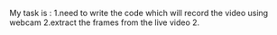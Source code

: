 My task is :
1.need to write the code which will record the video using webcam
2.extract the frames from the live video
2.
